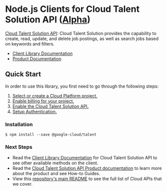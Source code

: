 # Node.js Clients for Cloud Talent Solution API ([Alpha](https://github.com/GoogleCloudPlatform/google-cloud-node#versioning))

[Cloud Talent Solution API][Product Documentation]:
Cloud Talent Solution provides the capability to create, read, update, and
delete job postings, as well as search jobs based on keywords and filters.
- [Client Library Documentation][]
- [Product Documentation][]

## Quick Start
In order to use this library, you first need to go through the following
steps:

1. [Select or create a Cloud Platform project.](https://console.cloud.google.com/project)
2. [Enable billing for your project.](https://cloud.google.com/billing/docs/how-to/modify-project#enable_billing_for_a_project)
3. [Enable the Cloud Talent Solution API.](https://console.cloud.google.com/apis/library/jobs.googleapis.com)
4. [Setup Authentication.](https://googlecloudplatform.github.io/google-cloud-node/#/docs/google-cloud/master/guides/authentication)

### Installation
```
$ npm install --save @google-cloud/talent
```

### Next Steps
- Read the [Client Library Documentation][] for Cloud Talent Solution API
  to see other available methods on the client.
- Read the [Cloud Talent Solution API Product documentation][Product Documentation]
  to learn more about the product and see How-to Guides.
- View this [repository's main README](https://github.com/GoogleCloudPlatform/google-cloud-node/blob/master/README.md)
  to see the full list of Cloud APIs that we cover.

[Client Library Documentation]: https://googlecloudplatform.github.io/google-cloud-node/#/docs/jobs
[Product Documentation]: https://cloud.google.com/jobs